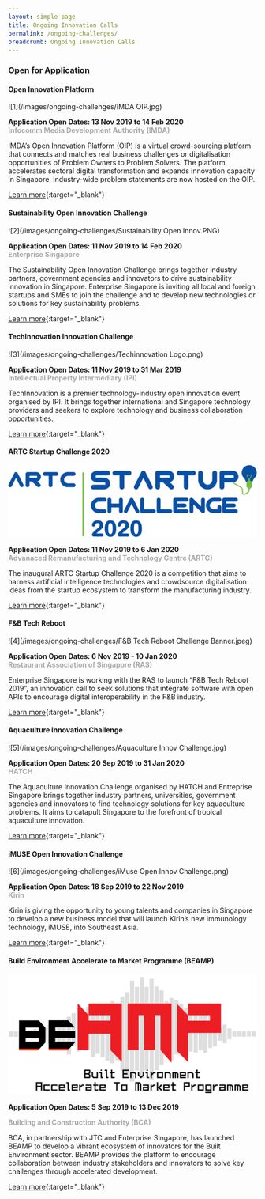 ```yaml
---
layout: simple-page
title: Ongoing Innovation Calls
permalink: /ongoing-challenges/
breadcrumb: Ongoing Innovation Calls
---
```


### **Open for Application**

#### Open Innovation Platform<br>

![1](/images/ongoing-challenges/IMDA OIP.jpg)

**Application Open Dates: 13 Nov 2019 to 14 Feb 2020**<br>
<font color="#a9a9a9"><b>Infocomm Media Development Authority (IMDA)</b></font>

IMDA’s Open Innovation Platform (OIP) is a virtual crowd-sourcing platform that connects and matches real business challenges or digitalisation opportunities of Problem Owners to Problem Solvers. The platform accelerates sectoral digital transformation and expands innovation capacity in Singapore. Industry-wide problem statements are now hosted on the OIP.

[Learn more](https://www.openinnovation.sg/){:target="_blank"}

#### Sustainability Open Innovation Challenge

![2](/images/ongoing-challenges/Sustainability Open Innov.PNG)

**Application Open Dates: 11 Nov 2019 to 14 Feb 2020**<br>
<font color="#a9a9a9"><b>Enterprise Singapore</b></font>

The Sustainability Open Innovation Challenge brings together industry partners, government agencies and innovators to drive sustainability innovation in Singapore. Enterprise Singapore is inviting all local and foreign startups and SMEs to join the challenge and to develop new technologies or solutions for key sustainability problems.

[Learn more](https://sustainabilty.innovation-challenge.sg/){:target="_blank"}

#### TechInnovation Innovation Challenge

![3](/images/ongoing-challenges/Techinnovation Logo.png)

**Application Open Dates: 11 Nov 2019 to 31 Mar 2019**<br>
<font color=" #a9a9a9"><b>Intellectual Property Intermediary (IPI)</b></font>

TechInnovation is a premier technology-industry open innovation event organised by IPI. It brings together international and Singapore technology providers and seekers to explore technology and business collaboration opportunities.

[Learn more](http://challenges.techinnovation.com.sg/){:target="_blank"}

#### ARTC Startup Challenge 2020

![4](/images/ongoing-challenges/ARTC_Startup_Challenge_logo.png)

**Application Open Dates: 11 Nov 2019 to 6 Jan 2020**<br>
<font color=" #a9a9a9"><b>Advanaced Remanufacturing and Technology Centre (ARTC)</b></font>

The inaugural ARTC Startup Challenge 2020 is a competition that aims to harness artificial intelligence technologies and crowdsource digitalisation ideas from the startup ecosystem to transform the manufacturing industry.

[Learn more](https://www.a-star.edu.sg/artc/sc2020){:target="_blank"}

#### F&B Tech Reboot

![4](/images/ongoing-challenges/F&B Tech Reboot Challenge Banner.jpeg)

**Application Open Dates: 6 Nov 2019 - 10 Jan 2020**<br>
<font color=" #a9a9a9"><b>Restaurant Association of Singapore (RAS)</b></font>

Enterprise Singapore is working with the RAS to launch “F&B Tech Reboot 2019”, an innovation call to seek solutions that integrate software with open APIs to encourage digital interoperability in the F&B industry.

[Learn more](https://www.fnbtechreboot.sg/){:target="_blank"}

#### Aquaculture Innovation Challenge

![5](/images/ongoing-challenges/Aquaculture Innov Challenge.jpg)

**Application Open Dates: 20 Sep 2019 to 31 Jan 2020**<br>
<font color=" #a9a9a9"><b>HATCH</b></font>

The Aquaculture Innovation Challenge organised by HATCH and Entreprise Singapore brings together industry partners, universities, government agencies and innovators to find technology solutions for key aquaculture problems. It aims to catapult Singapore to the forefront of tropical aquaculture innovation.

[Learn more](https://www.aic-singapore.com/){:target="_blank"}


#### iMUSE Open Innovation Challenge

![6](/images/ongoing-challenges/iMuse Open Innov Challenge.png)

**Application Open Dates: 18 Sep 2019 to 22 Nov 2019**<br>
<font color=" #a9a9a9"><b>Kirin</b></font>

Kirin is giving the opportunity to young talents and companies in Singapore to develop a new business model that will launch Kirin’s new immunology technology, iMUSE, into Southeast Asia.

[Learn more](https://www.imuse-innovationchallenge.com/en/challenges/imuse-innovation-challenge?lang=en){:target="_blank"}

#### Build Environment Accelerate to Market Programme (BEAMP)

![7](/images/ongoing-challenges/BEAMP.PNG)

**Application Open Dates: 5 Sep 2019 to 13 Dec 2019**<br>

<font color=" #a9a9a9"><b>Building and Construction Authority (BCA)</b></font>

BCA, in partnership with JTC and Enterprise Singapore, has launched BEAMP to develop a vibrant ecosystem of innovators for the Built Environment sector. BEAMP provides the platform to encourage collaboration between industry stakeholders and innovators to solve key challenges through accelerated development.

[Learn more](https://www.tnb.vc/beamp){:target="_blank"}


